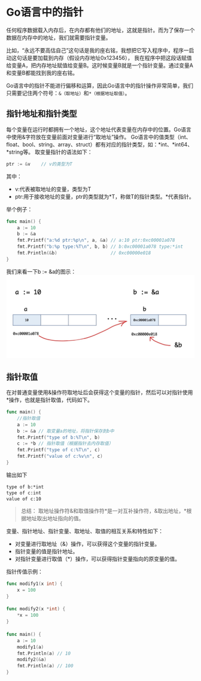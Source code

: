 # Go语言中的指针

任何程序数据载入内存后，在内存都有他们的地址，这就是指针。而为了保存一个数据在内存中的地址，我们就需要指针变量。

比如，“永远不要高估自己”这句话是我的座右铭，我想把它写入程序中，程序一启动这句话是要加载到内存（假设内存地址0x123456），
我在程序中把这段话赋值给变量A，把内存地址赋值给变量B。这时候变量B就是一个指针变量。通过变量A和变量B都能找到我的座右铭。

Go语言中的指针不能进行偏移和运算，因此Go语言中的指针操作非常简单，我们只需要记住两个符号：`&（取地址）`和`*（根据地址取值）`。

## 指针地址和指针类型

每个变量在运行时都拥有一个地址，这个地址代表变量在内存中的位置。Go语言中使用&字符放在变量前面对变量进行“取地址”操作。 Go语言中的值类型（int、float、bool、string、array、struct）都有对应的指针类型，如：*int、*int64、*string等。
取变量指针的语法如下：
```go
ptr := &v    // v的类型为T
```
其中：

- v:代表被取地址的变量，类型为T
- ptr:用于接收地址的变量，ptr的类型就为*T，称做T的指针类型。*代表指针。

举个例子：
```go
func main() {
	a := 10
	b := &a
	fmt.Printf("a:%d ptr:%p\n", a, &a) // a:10 ptr:0xc00001a078
	fmt.Printf("b:%p type:%T\n", b, b) // b:0xc00001a078 type:*int
	fmt.Println(&b)                    // 0xc00000e018
}
```
我们来看一下b := &a的图示：
![16-10-03-ISMvUK-mwnHRb](https://raw.githubusercontent.com/renzhifan/upic_img/master/uPic/2022/11/07/16-10-03-ISMvUK-mwnHRb.jpg)

## 指针取值

在对普通变量使用&操作符取地址后会获得这个变量的指针，然后可以对指针使用*操作，也就是指针取值，代码如下。
```go
func main() {
	//指针取值
	a := 10
	b := &a // 取变量a的地址，将指针保存到b中
	fmt.Printf("type of b:%T\n", b)
	c := *b // 指针取值（根据指针去内存取值）
	fmt.Printf("type of c:%T\n", c)
	fmt.Printf("value of c:%v\n", c)
}
```
输出如下
```shell
type of b:*int
type of c:int
value of c:10
```
>总结： 取地址操作符&和取值操作符*是一对互补操作符，&取出地址，*根据地址取出地址指向的值。

变量、指针地址、指针变量、取地址、取值的相互关系和特性如下：
- 对变量进行取地址（&）操作，可以获得这个变量的指针变量。
- 指针变量的值是指针地址。
- 对指针变量进行取值（*）操作，可以获得指针变量指向的原变量的值。

指针传值示例：
```go
func modify1(x int) {
	x = 100
}

func modify2(x *int) {
	*x = 100
}

func main() {
	a := 10
	modify1(a)
	fmt.Println(a) // 10
	modify2(&a)
	fmt.Println(a) // 100
}

```















